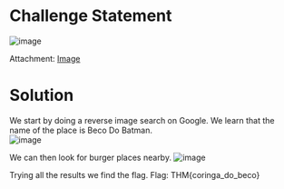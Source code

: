 # Challenge Statement
![image](https://github.com/user-attachments/assets/a782976f-962b-44f3-85bc-63e17b8adb76)

Attachment: [Image](https://github.com/harishkannan05/THM-HackfinityBattle-Writeup/blob/main/Attachments/Beco-OSINT-1741020774699.png)
# Solution

We start by doing a reverse image search on Google. We learn that the name of the place is Beco Do Batman.  
![image](https://github.com/user-attachments/assets/677e2903-991c-4af7-9bf5-7e387019000f)

We can then look for burger places nearby. 
![image](https://github.com/user-attachments/assets/2b0457a7-e11b-4e88-a637-8d95f539bb9d)

Trying all the results we find the flag. 
Flag: THM{coringa_do_beco}
